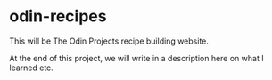 # odin-recipes

This will be The Odin Projects recipe building website.

At the end of this project, we will write in a description here on what I learned etc.


